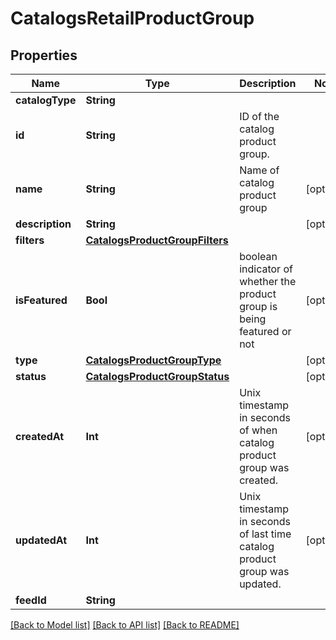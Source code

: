 # CatalogsRetailProductGroup

## Properties
Name | Type | Description | Notes
------------ | ------------- | ------------- | -------------
**catalogType** | **String** |  | 
**id** | **String** | ID of the catalog product group. | 
**name** | **String** | Name of catalog product group | [optional] 
**description** | **String** |  | [optional] 
**filters** | [**CatalogsProductGroupFilters**](CatalogsProductGroupFilters.md) |  | 
**isFeatured** | **Bool** | boolean indicator of whether the product group is being featured or not | [optional] 
**type** | [**CatalogsProductGroupType**](CatalogsProductGroupType.md) |  | [optional] 
**status** | [**CatalogsProductGroupStatus**](CatalogsProductGroupStatus.md) |  | [optional] 
**createdAt** | **Int** | Unix timestamp in seconds of when catalog product group was created. | [optional] 
**updatedAt** | **Int** | Unix timestamp in seconds of last time catalog product group was updated. | [optional] 
**feedId** | **String** |  | 

[[Back to Model list]](../README.md#documentation-for-models) [[Back to API list]](../README.md#documentation-for-api-endpoints) [[Back to README]](../README.md)


